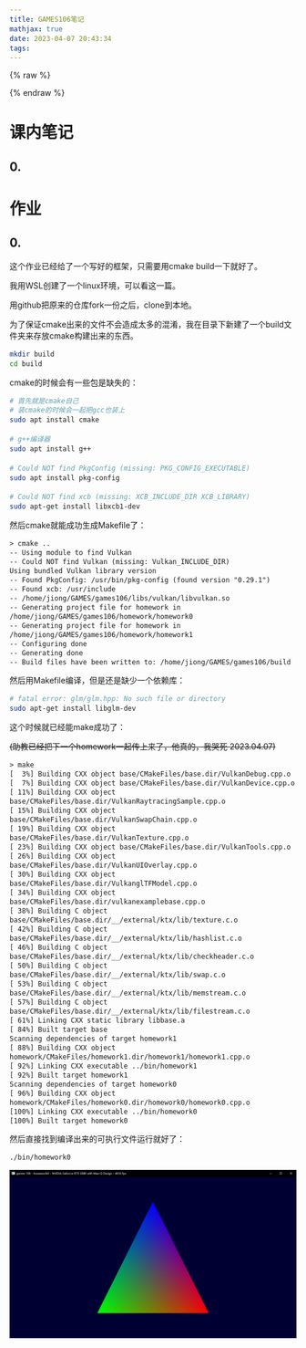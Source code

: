 ```yaml
---
title: GAMES106笔记
mathjax: true
date: 2023-04-07 20:43:34
tags:
---
```


{% raw %}<div class="post-summary">{% endraw %}

GAMES 106的笔记

[课程链接](https://zju-rendering.github.io/games106/)

{% raw %}</div>{% endraw %}

<!-- more -->

<style type="text/css">
.post-summary { display: none; }
</style>

# 课内笔记

## 0.

# 作业

## 0. 

这个作业已经给了一个写好的框架，只需要用cmake build一下就好了。

我用WSL创建了一个linux环境，可以看这一篇[]()。

用github把原来的仓库fork一份之后，clone到本地。

为了保证cmake出来的文件不会造成太多的混淆，我在目录下新建了一个build文件夹来存放cmake构建出来的东西。

```bash
mkdir build
cd build
```

cmake的时候会有一些包是缺失的：

```bash
# 首先就是cmake自己
# 装cmake的时候会一起把gcc也装上
sudo apt install cmake

# g++编译器
sudo apt install g++

# Could NOT find PkgConfig (missing: PKG_CONFIG_EXECUTABLE)
sudo apt install pkg-config

# Could NOT find xcb (missing: XCB_INCLUDE_DIR XCB_LIBRARY)
sudo apt-get install libxcb1-dev
```

然后cmake就能成功生成Makefile了：

```text
> cmake ..
-- Using module to find Vulkan
-- Could NOT find Vulkan (missing: Vulkan_INCLUDE_DIR) 
Using bundled Vulkan library version
-- Found PkgConfig: /usr/bin/pkg-config (found version "0.29.1") 
-- Found xcb: /usr/include  
-- /home/jiong/GAMES/games106/libs/vulkan/libvulkan.so
-- Generating project file for homework in /home/jiong/GAMES/games106/homework/homework0
-- Generating project file for homework in /home/jiong/GAMES/games106/homework/homework1
-- Configuring done
-- Generating done
-- Build files have been written to: /home/jiong/GAMES/games106/build
```

然后用Makefile编译，但是还是缺少一个依赖库：

```bash
# fatal error: glm/glm.hpp: No such file or directory
sudo apt-get install libglm-dev
```

这个时候就已经能make成功了：

~~(助教已经把下一个homework一起传上来了，他真的，我哭死 2023.04.07)~~

```text
> make
[  3%] Building CXX object base/CMakeFiles/base.dir/VulkanDebug.cpp.o
[  7%] Building CXX object base/CMakeFiles/base.dir/VulkanDevice.cpp.o
[ 11%] Building CXX object base/CMakeFiles/base.dir/VulkanRaytracingSample.cpp.o
[ 15%] Building CXX object base/CMakeFiles/base.dir/VulkanSwapChain.cpp.o
[ 19%] Building CXX object base/CMakeFiles/base.dir/VulkanTexture.cpp.o
[ 23%] Building CXX object base/CMakeFiles/base.dir/VulkanTools.cpp.o
[ 26%] Building CXX object base/CMakeFiles/base.dir/VulkanUIOverlay.cpp.o
[ 30%] Building CXX object base/CMakeFiles/base.dir/VulkanglTFModel.cpp.o
[ 34%] Building CXX object base/CMakeFiles/base.dir/vulkanexamplebase.cpp.o
[ 38%] Building C object base/CMakeFiles/base.dir/__/external/ktx/lib/texture.c.o
[ 42%] Building C object base/CMakeFiles/base.dir/__/external/ktx/lib/hashlist.c.o
[ 46%] Building C object base/CMakeFiles/base.dir/__/external/ktx/lib/checkheader.c.o
[ 50%] Building C object base/CMakeFiles/base.dir/__/external/ktx/lib/swap.c.o
[ 53%] Building C object base/CMakeFiles/base.dir/__/external/ktx/lib/memstream.c.o
[ 57%] Building C object base/CMakeFiles/base.dir/__/external/ktx/lib/filestream.c.o
[ 61%] Linking CXX static library libbase.a
[ 84%] Built target base
Scanning dependencies of target homework1
[ 88%] Building CXX object homework/CMakeFiles/homework1.dir/homework1/homework1.cpp.o
[ 92%] Linking CXX executable ../bin/homework1
[ 92%] Built target homework1
Scanning dependencies of target homework0
[ 96%] Building CXX object homework/CMakeFiles/homework0.dir/homework0/homework0.cpp.o
[100%] Linking CXX executable ../bin/homework0
[100%] Built target homework0
```

然后直接找到编译出来的可执行文件运行就好了：

```bash
./bin/homework0
```

![](/img/article/GAMES106笔记/homework0_final.png)